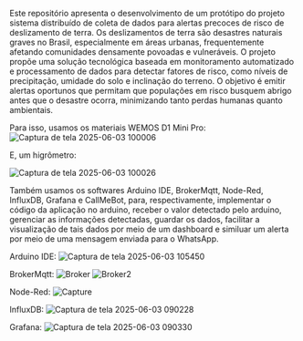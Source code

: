 Este repositório apresenta o desenvolvimento de um protótipo do projeto sistema distribuído de coleta de dados para alertas precoces de risco de deslizamento de terra. Os deslizamentos de terra são 
desastres naturais graves no Brasil, especialmente em áreas urbanas, frequentemente afetando comunidades densamente povoadas e vulneráveis. O projeto propõe uma solução tecnológica baseada em monitoramento automatizado e processamento de dados para detectar fatores de risco, como níveis de precipitação, umidade do solo e inclinação do terreno. O objetivo é emitir alertas oportunos que permitam que populações em risco busquem abrigo antes que o desastre ocorra, minimizando tanto perdas humanas quanto ambientais.

Para isso, usamos os materiais WEMOS D1 Mini Pro:
![Captura de tela 2025-06-03 100006](https://github.com/user-attachments/assets/a447939b-5ec5-4f87-a0e3-19001ba02bd2)

E, um higrômetro:

![Captura de tela 2025-06-03 100026](https://github.com/user-attachments/assets/8a0056a7-41f4-43e9-bba1-81f7d26b7db7)

Também usamos os softwares Arduino IDE, BrokerMqtt, Node-Red, InfluxDB, Grafana e CallMeBot, para, respectivamente, implementar o código da aplicação no arduino, receber o valor detectado pelo arduino, gerenciar as informações detectadas, guardar os dados, facilitar a visualização de tais dados por meio de um dashboard e similuar um alerta por meio de uma mensagem enviada para o WhatsApp.

Arduino IDE:
![Captura de tela 2025-06-03 105450](https://github.com/user-attachments/assets/fe8fd1ba-ae67-477f-8620-5dabd4fd78da)

BrokerMqtt:
![Broker](https://github.com/user-attachments/assets/f31a6f83-2da8-4dbb-9c9d-037e95b57501)
![Broker2](https://github.com/user-attachments/assets/a8614db9-66a4-41a0-8fd3-9c2572ba2adf)

Node-Red:
![Capture](https://github.com/user-attachments/assets/2879a502-cfa8-4d4d-aba7-66c94c02a428)

InfluxDB:
![Captura de tela 2025-06-03 090228](https://github.com/user-attachments/assets/62d39047-915a-4ba9-84d6-03d6d1be840a)

Grafana:
![Captura de tela 2025-06-03 090330](https://github.com/user-attachments/assets/76deb5dc-6524-4108-8e71-f28d15fe6539)
